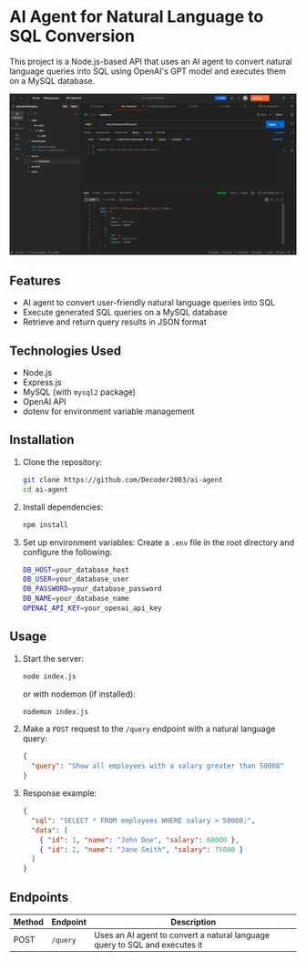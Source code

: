 # AI Agent for Natural Language to SQL Conversion

This project is a Node.js-based API that uses an AI agent to convert natural language queries into SQL using OpenAI's GPT model and executes them on a MySQL database.

![Alt text](%7B2FB3A670-BF1D-4F40-80D5-7FDC1B3CF511%7D.png)

## Features

- AI agent to convert user-friendly natural language queries into SQL
- Execute generated SQL queries on a MySQL database
- Retrieve and return query results in JSON format

## Technologies Used

- Node.js
- Express.js
- MySQL (with `mysql2` package)
- OpenAI API
- dotenv for environment variable management

## Installation

1. Clone the repository:
   ```sh
   git clone https://github.com/Decoder2003/ai-agent
   cd ai-agent
   ```
2. Install dependencies:
   ```sh
   npm install
   ```
3. Set up environment variables:
   Create a `.env` file in the root directory and configure the following:
   ```sh
   DB_HOST=your_database_host
   DB_USER=your_database_user
   DB_PASSWORD=your_database_password
   DB_NAME=your_database_name
   OPENAI_API_KEY=your_openai_api_key
   ```

## Usage

1. Start the server:

   ```sh
   node index.js
   ```

   or with nodemon (if installed):

   ```sh
   nodemon index.js
   ```

2. Make a `POST` request to the `/query` endpoint with a natural language query:

   ```json
   {
     "query": "Show all employees with a salary greater than 50000"
   }
   ```

3. Response example:
   ```json
   {
     "sql": "SELECT * FROM employees WHERE salary > 50000;",
     "data": [
       { "id": 1, "name": "John Doe", "salary": 60000 },
       { "id": 2, "name": "Jane Smith", "salary": 75000 }
     ]
   }
   ```

## Endpoints

| Method | Endpoint | Description                                                                 |
| ------ | -------- | --------------------------------------------------------------------------- |
| POST   | `/query` | Uses an AI agent to convert a natural language query to SQL and executes it |
